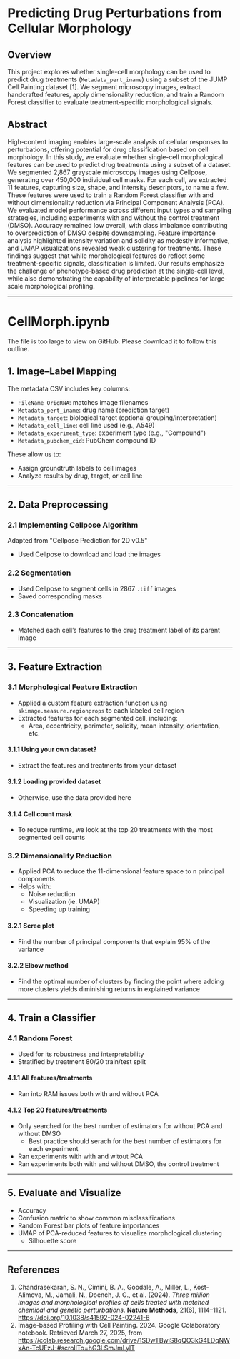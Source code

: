 # Predicting Drug Perturbations from Cellular Morphology

## Overview
This project explores whether single-cell morphology can be used to predict drug treatments (`Metadata_pert_iname`) using a subset of the JUMP Cell Painting dataset [1]. We segment microscopy images, extract handcrafted features, apply dimensionality reduction, and train a Random Forest classifier to evaluate treatment-specific morphological signals.

## Abstract
High-content imaging enables large-scale analysis of cellular responses to perturbations, offering potential
for drug classification based on cell morphology. In this study, we evaluate whether single-cell morphological
features can be used to predict drug treatments using a subset of a dataset. We segmented 2,867 grayscale
microscopy images using Cellpose, generating over 450,000 individual cell masks. For each cell, we extracted 11
features, capturing size, shape, and intensity descriptors, to name a few. These features were used to train a
Random Forest classifier with and without dimensionality reduction via Principal Component Analysis (PCA).
We evaluated model performance across different input types and sampling strategies, including experiments with
and without the control treatment (DMSO). Accuracy remained low overall, with class imbalance contributing
to overprediction of DMSO despite downsampling. Feature importance analysis highlighted intensity variation
and solidity as modestly informative, and UMAP visualizations revealed weak clustering for treatments. These
findings suggest that while morphological features do reflect some treatment-specific signals, classification is
limited. Our results emphasize the challenge of phenotype-based drug prediction at the single-cell level, while
also demonstrating the capability of interpretable pipelines for large-scale morphological profiling.


---
# CellMorph.ipynb
The file is too large to view on GitHub. Please download it to follow this outline.

## 1. Image–Label Mapping

The metadata CSV includes key columns:
- `FileName_OrigRNA`: matches image filenames
- `Metadata_pert_iname`: drug name (prediction target)
- `Metadata_target`: biological target (optional grouping/interpretation)
- `Metadata_cell_line`: cell line used (e.g., A549)
- `Metadata_experiment_type`: experiment type (e.g., "Compound")
- `Metadata_pubchem_cid`: PubChem compound ID

These allow us to:
- Assign groundtruth labels to cell images
- Analyze results by drug, target, or cell line

---

## 2. Data Preprocessing

### 2.1 Implementing Cellpose Algorithm
Adapted from "Cellpose Prediction for 2D v0.5"
- Used Cellpose to download and load the images
  
### 2.2 Segmentation
- Used Cellpose to segment cells in 2867 `.tiff` images
- Saved corresponding masks

### 2.3 Concatenation
- Matched each cell’s features to the drug treatment label of its parent image

---

## 3. Feature Extraction

### 3.1 Morphological Feature Extraction
- Applied a custom feature extraction function using `skimage.measure.regionprops` to each labeled cell region
- Extracted features for each segmented cell, including:
  - Area, eccentricity, perimeter, solidity, mean intensity, orientation, etc.
#### 3.1.1 Using your own dataset?
- Extract the features and treatments from your dataset
#### 3.1.2 Loading provided dataset
- Otherwise, use the data provided here
#### 3.1.4 Cell count mask
- To reduce runtime, we look at the top 20 treatments with the most segmented cell counts

### 3.2 Dimensionality Reduction
- Applied PCA to reduce the 11-dimensional feature space to n principal components
- Helps with:
  - Noise reduction
  - Visualization (ie. UMAP)
  - Speeding up training
#### 3.2.1 Scree plot
- Find the number of principal components that explain 95% of the variance
#### 3.2.2 Elbow method
- Find the optimal number of clusters by finding the point where adding more clusters yields diminishing returns in explained variance
---

## 4. Train a Classifier

### 4.1 Random Forest
- Used for its robustness and interpretability
- Stratified by treatment 80/20 train/test split

#### 4.1.1 All features/treatments
- Ran into RAM issues both with and without PCA

#### 4.1.2 Top 20 features/treatments
- Only searched for the best number of estimators for without PCA and without DMSO
  - Best practice should serach for the best number of estimators for each experiment
- Ran experiments with with and witout PCA
- Ran experiments both with and without DMSO, the control treatment
---

## 5. Evaluate and Visualize
- Accuracy
- Confusion matrix to show common misclassifications
- Random Forest bar plots of feature importances 
- UMAP of PCA-reduced features to visualize morphological clustering
  - Silhouette score

---
## References
1. Chandrasekaran, S. N., Cimini, B. A., Goodale, A., Miller, L., Kost-Alimova, M., Jamali, N., Doench, J. G., et al. (2024). *Three million images and morphological profiles of cells treated with matched chemical and genetic perturbations*. **Nature Methods**, 21(6), 1114–1121. https://doi.org/10.1038/s41592-024-02241-6
2. Image-based Profiling with Cell Painting. 2024. Google Colaboratory notebook. Retrieved March 27, 2025, from https://colab.research.google.com/drive/1SDwTBwiS8qQO3kG4LDqNWxAn-TcUFzJ-#scrollTo=hG3LSmJmLylT
